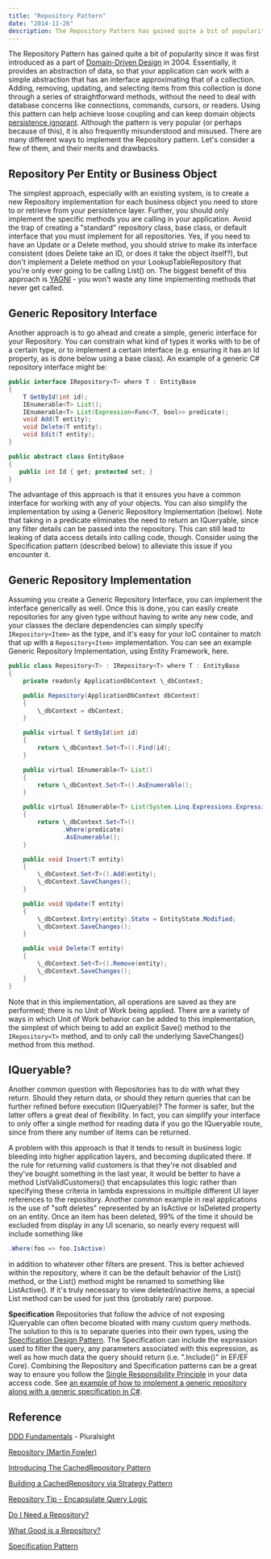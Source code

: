 ```yaml
---
title: "Repository Pattern"
date: "2014-11-26"
description: The Repository Pattern has gained quite a bit of popularity since it was first introduced as a part of Domain-Driven Design in 2004.
---
```


The Repository Pattern has gained quite a bit of popularity since it was first introduced as a part of [Domain-Driven Design](http://bit.ly/PS-DDD) in 2004. Essentially, it provides an abstraction of data, so that your application can work with a simple abstraction that has an interface approximating that of a collection. Adding, removing, updating, and selecting items from this collection is done through a series of straightforward methods, without the need to deal with database concerns like connections, commands, cursors, or readers. Using this pattern can help achieve loose coupling and can keep domain objects [persistence ignorant](http://deviq.com/persistence-ignorance/). Although the pattern is very popular (or perhaps because of this), it is also frequently misunderstood and misused. There are many different ways to implement the Repository pattern. Let's consider a few of them, and their merits and drawbacks.

## Repository Per Entity or Business Object

The simplest approach, especially with an existing system, is to create a new Repository implementation for each business object you need to store to or retrieve from your persistence layer. Further, you should only implement the specific methods you are calling in your application. Avoid the trap of creating a "standard" repository class, base class, or default interface that you must implement for all repositories. Yes, if you need to have an Update or a Delete method, you should strive to make its interface consistent (does Delete take an ID, or does it take the object itself?), but don't implement a Delete method on your LookupTableRepository that you're only ever going to be calling List() on. The biggest benefit of this approach is [YAGNI](http://deviq.com/yagni) - you won't waste any time implementing methods that never get called.

## Generic Repository Interface

Another approach is to go ahead and create a simple, generic interface for your Repository. You can constrain what kind of types it works with to be of a certain type, or to implement a certain interface (e.g. ensuring it has an Id property, as is done below using a base class). An example of a generic C# repository interface might be:

```java
public interface IRepository<T> where T : EntityBase
{
    T GetById(int id);
    IEnumerable<T> List();
    IEnumerable<T> List(Expression<Func<T, bool>> predicate);
    void Add(T entity);
    void Delete(T entity);
    void Edit(T entity);
}

public abstract class EntityBase
{
   public int Id { get; protected set; }
}
```

The advantage of this approach is that it ensures you have a common interface for working with any of your objects. You can also simplify the implementation by using a Generic Repository Implementation (below). Note that taking in a predicate eliminates the need to return an IQueryable, since any filter details can be passed into the repository. This can still lead to leaking of data access details into calling code, though. Consider using the Specification pattern (described below) to alleviate this issue if you encounter it.

## Generic Repository Implementation

Assuming you create a Generic Repository Interface, you can implement the interface generically as well. Once this is done, you can easily create repositories for any given type without having to write any new code, and your classes the declare dependencies can simply specify `IRepository<Item>` as the type, and it's easy for your IoC container to match that up with a `Repository<Item>` implementation. You can see an example Generic Repository Implementation, using Entity Framework, here.

```java
public class Repository<T> : IRepository<T> where T : EntityBase
{
    private readonly ApplicationDbContext \_dbContext;

    public Repository(ApplicationDbContext dbContext)
    {
        \_dbContext = dbContext;
    }

    public virtual T GetById(int id)
    {
        return \_dbContext.Set<T>().Find(id);
    }

    public virtual IEnumerable<T> List()
    {
        return \_dbContext.Set<T>().AsEnumerable();
    }

    public virtual IEnumerable<T> List(System.Linq.Expressions.Expression<Func<T, bool>> predicate)
    {
        return \_dbContext.Set<T>()
               .Where(predicate)
               .AsEnumerable();
    }

    public void Insert(T entity)
    {
        \_dbContext.Set<T>().Add(entity);
        \_dbContext.SaveChanges();
    }

    public void Update(T entity)
    {
        \_dbContext.Entry(entity).State = EntityState.Modified;
        \_dbContext.SaveChanges();
    }

    public void Delete(T entity)
    {
        \_dbContext.Set<T>().Remove(entity);
        \_dbContext.SaveChanges();
    }
}
```

Note that in this implementation, all operations are saved as they are performed; there is no Unit of Work being applied. There are a variety of ways in which Unit of Work behavior can be added to this implementation, the simplest of which being to add an explicit Save() method to the `IRepository<T>` method, and to only call the underlying SaveChanges() method from this method.

## IQueryable?

Another common question with Repositories has to do with what they return. Should they return data, or should they return queries that can be further refined before execution (IQueryable)? The former is safer, but the latter offers a great deal of flexibility. In fact, you can simplify your interface to only offer a single method for reading data if you go the IQueryable route, since from there any number of items can be returned.

A problem with this approach is that it tends to result in business logic bleeding into higher application layers, and becoming duplicated there. If the rule for returning valid customers is that they're not disabled and they've bought something in the last year, it would be better to have a method ListValidCustomers() that encapsulates this logic rather than specifying these criteria in lambda expressions in multiple different UI layer references to the repository. Another common example in real applications is the use of "soft deletes" represented by an IsActive or IsDeleted property on an entity. Once an item has been deleted, 99% of the time it should be excluded from display in any UI scenario, so nearly every request will include something like

```java
.Where(foo => foo.IsActive)
```

in addition to whatever other filters are present. This is better achieved within the repository, where it can be the default behavior of the List() method, or the List() method might be renamed to something like ListActive(). If it's truly necessary to view deleted/inactive items, a special List method can be used for just this (probably rare) purpose.

**Specification** Repositories that follow the advice of not exposing IQueryable can often become bloated with many custom query methods. The solution to this is to separate queries into their own types, using the [Specification Design Pattern](/specification-pattern/). The Specification can include the expression used to filter the query, any parameters associated with this expression, as well as how much data the query should return (i.e. ".Include()" in EF/EF Core). Combining the Repository and Specification patterns can be a great way to ensure you follow the [Single Responsibility Principle](/single-responsibility-principle/) in your data access code. See [an example of how to implement a generic repository along with a generic specification in C#](/specification-pattern/).

## Reference

[DDD Fundamentals](http://bit.ly/PS-DDD) - Pluralsight

[Repository (Martin Fowler)](http://martinfowler.com/eaaCatalog/repository.html)

[Introducing The CachedRepository Pattern](https://ardalis.com/introducing-the-cachedrepository-pattern)

[Building a CachedRepository via Strategy Pattern](https://ardalis.com/building-a-cachedrepository-via-strategy-pattern)

[Repository Tip - Encapsulate Query Logic](http://www.weeklydevtips.com/018)

[Do I Need a Repository?](http://www.weeklydevtips.com/024)

[What Good is a Repository?](http://www.weeklydevtips.com/025)

[Specification Pattern](/specification-pattern/)
